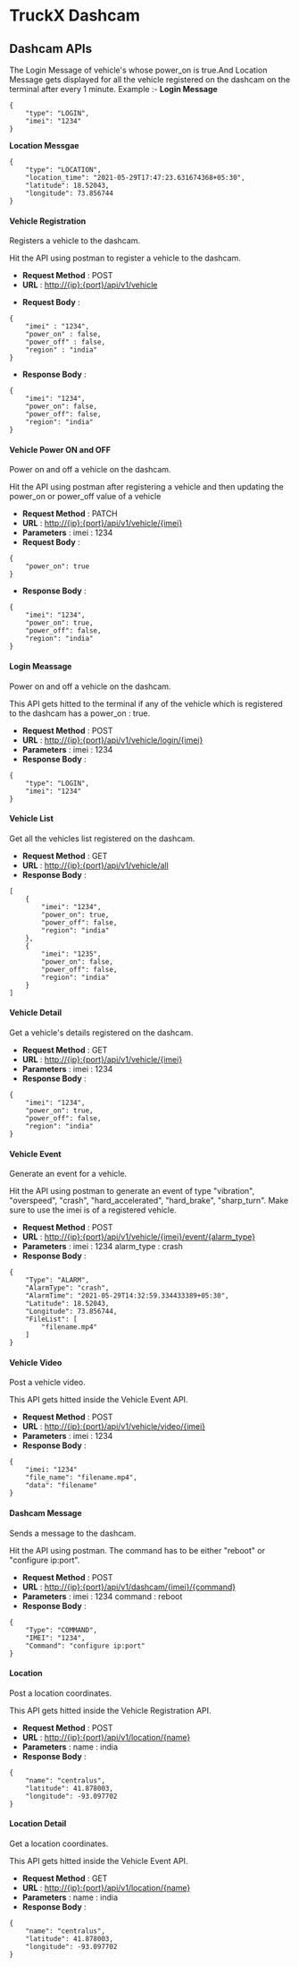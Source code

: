 # TruckX Dashcam

## Dashcam APIs

The Login Message of vehicle's whose power_on is true.And Location Message gets displayed for all the vehicle registered on the dashcam on the terminal after every 1 minute.
Example :- 
**Login Message**
```
{
    "type": "LOGIN",
    "imei": "1234"
}
```

**Location Messgae**
```
{
    "type": "LOCATION",
    "location_time": "2021-05-29T17:47:23.631674368+05:30",
    "latitude": 18.52043,
    "longitude": 73.856744
}
```

#### **Vehicle Registration**

Registers a vehicle to the dashcam. 

Hit the API using postman to register a vehicle to the dashcam.

- **Request Method** : POST
- **URL** : <http://{ip}:{port}/api/v1/vehicle>
<!-- - **Parameters** :
    api-version : 2020-01-01 -->
- **Request Body** :
```
{
    "imei" : "1234",
    "power_on" : false,
    "power_off" : false,
    "region" : "india"
}
```
- **Response Body** :
```
{
    "imei": "1234",
    "power_on": false,
    "power_off": false,
    "region": "india"
}
```

#### **Vehicle Power ON and OFF**

Power on and off a vehicle on the dashcam. 

Hit the API using postman after registering a vehicle and then updating the power_on or power_off value of a vehicle

- **Request Method** : PATCH
- **URL** : <http://{ip}:{port}/api/v1/vehicle/{imei}>
- **Parameters** :
    imei : 1234
- **Request Body** :
```
{
    "power_on": true
}
```
- **Response Body** :
```
{
    "imei": "1234",
    "power_on": true,
    "power_off": false,
    "region": "india"
}
```

#### **Login Meassage**

Power on and off a vehicle on the dashcam.

This API gets hitted to the terminal if any of the vehicle which is registered to the dashcam has a power_on : true.

- **Request Method** : POST
- **URL** : <http://{ip}:{port}/api/v1/vehicle/login/{imei}>
- **Parameters** :
    imei : 1234
- **Response Body** :
```
{
    "type": "LOGIN",
    "imei": "1234"
}
```

#### **Vehicle List**

Get all the vehicles list registered on the dashcam.

- **Request Method** : GET
- **URL** : <http://{ip}:{port}/api/v1/vehicle/all>
- **Response Body** :
```
[
    {
        "imei": "1234",
        "power_on": true,
        "power_off": false,
        "region": "india"
    },
    {
        "imei": "1235",
        "power_on": false,
        "power_off": false,
        "region": "india"
    }
]
```

#### **Vehicle Detail**

Get a vehicle's details registered on the dashcam.

- **Request Method** : GET
- **URL** : <http://{ip}:{port}/api/v1/vehicle/{imei}>
- **Parameters** :
    imei : 1234
- **Response Body** :
```
{
    "imei": "1234",
    "power_on": true,
    "power_off": false,
    "region": "india"
}
```

#### **Vehicle Event**

Generate an event for a vehicle.

Hit the API using postman to generate an event of type "vibration", "overspeed", "crash", "hard_accelerated", "hard_brake", "sharp_turn". Make sure to use the imei is of a registered vehicle.

- **Request Method** : POST
- **URL** : <http://{ip}:{port}/api/v1/vehicle/{imei}/event/{alarm_type}>
- **Parameters** :
    imei : 1234
    alarm_type : crash
- **Response Body** :
```
{
    "Type": "ALARM",
    "AlarmType": "crash",
    "AlarmTime": "2021-05-29T14:32:59.334433389+05:30",
    "Latitude": 18.52043,
    "Longitude": 73.856744,
    "FileList": [
        "filename.mp4"
    ]
}
```

#### **Vehicle Video**

Post a vehicle video.

This API gets hitted inside the Vehicle Event API.

- **Request Method** : POST
- **URL** : <http://{ip}:{port}/api/v1/vehicle/video/{imei}>
- **Parameters** :
    imei : 1234
- **Response Body** :
```
{
    "imei: "1234"
    "file_name": "filename.mp4",
    "data": "filename"
}
```

#### **Dashcam Message**

Sends a message to the dashcam.

Hit the API using postman. The command has to be either "reboot" or "configure ip:port".

- **Request Method** : POST
- **URL** : <http://{ip}:{port}/api/v1/dashcam/{imei}/{command}>
- **Parameters** :
    imei : 1234
    command : reboot
- **Response Body** :
```
{
    "Type": "COMMAND",
    "IMEI": "1234",
    "Command": "configure ip:port"
}
```

#### **Location**

Post a location coordinates.

This API gets hitted inside the Vehicle Registration API.

- **Request Method** : POST
- **URL** : <http://{ip}:{port}/api/v1/location/{name}>
- **Parameters** :
    name : india
- **Response Body** :
```
{
    "name": "centralus",
    "latitude": 41.878003,
    "longitude": -93.097702
}
```

#### **Location Detail**

Get a location coordinates.

This API gets hitted inside the Vehicle Event API.

- **Request Method** : GET
- **URL** : <http://{ip}:{port}/api/v1/location/{name}>
- **Parameters** :
    name : india
- **Response Body** :
```
{
    "name": "centralus",
    "latitude": 41.878003,
    "longitude": -93.097702
}
```